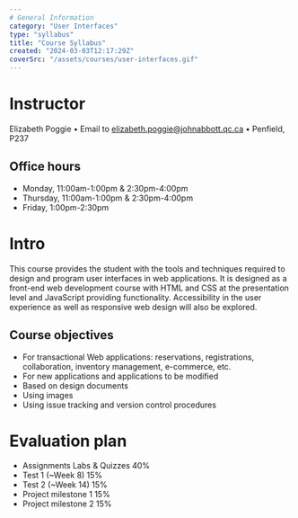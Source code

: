 ```yaml
---
# General Information
category: "User Interfaces"
type: "syllabus"
title: "Course Syllabus"
created: "2024-03-03T12:17:29Z"
coverSrc: "/assets/courses/user-interfaces.gif"
---
```


# Instructor

Elizabeth Poggie • Email to elizabeth.poggie@johnabbott.qc.ca • Penfield, P237

## Office hours

- Monday, 11:00am-1:00pm & 2:30pm-4:00pm
- Thursday, 11:00am-1:00pm & 2:30pm-4:00pm
- Friday, 1:00pm-2:30pm

# Intro

This course provides the student with the tools and techniques required to design and program user interfaces in web applications. It is designed as a front-end web development course with HTML and CSS at the presentation level and JavaScript providing functionality. Accessibility in the user experience as well as responsive web design will also be explored.

## Course objectives

- For transactional Web applications: reservations, registrations, collaboration, inventory management, e-commerce, etc.
- For new applications and applications to be modified
- Based on design documents
- Using images
- Using issue tracking and version control procedures

# Evaluation plan

- Assignments Labs & Quizzes 40%
- Test 1 (~Week 8) 15%
- Test 2 (~Week 14) 15%
- Project milestone 1 15%
- Project milestone 2 15%
